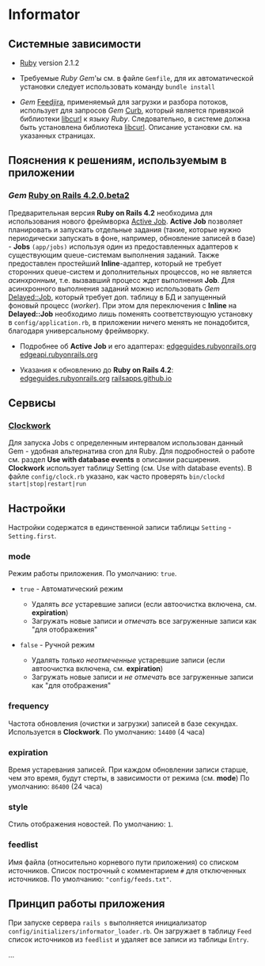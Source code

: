 Informator
==========

Системные зависимости
----------

* [Ruby](https://www.ruby-lang.org/) version 2.1.2

* Требуемые _Ruby Gem_'ы см. в файле `Gemfile`, для их автоматической установки следует использовать команду `bundle install`

* _Gem_ [Feedjira](https://github.com/feedjira/feedjira), применяемый для загрузки и разбора потоков,
использует для запросов _Gem_ [Curb](https://github.com/taf2/curb), который является
привязкой библиотеки [libcurl](http://curl.haxx.se/libcurl/) к языку _Ruby_.
Следовательно, в системе должна быть установлена библиотека [libcurl](http://curl.haxx.se/libcurl/).
Описание установки см. на указанных страницах.

Пояснения к решениям, используемым в приложении
----------

### _Gem_ [Ruby on Rails 4.2.0.beta2](https://github.com/rails/rails)

Предварительная версия **Ruby on Rails 4.2** необходима для использования
нового фреймворка [Active Job](https://github.com/rails/rails/tree/master/activejob). 
**Active Job** позволяет планировать и запускать отдельные задания (такие, 
которые нужно периодически запускать в фоне, например, обновление записей в базе) - **Jobs** `(app/jobs)`
используя один из предоставленных адаптеров к существующим queue-системам выполнения заданий. 
Также предоставлен простейший **Inline**-адаптер, который не требует сторонних queue-систем и дополнительных процессов, 
но не является _асинхронным_, т.е. вызвавший процесс ждет выполнения **Job**. 
Для асинхронного выполнения заданий можно использовать _Gem_ [Delayed::Job](https://github.com/collectiveidea/delayed_job), 
который требует доп. таблицу в БД и запущенный фоновый процесс (_worker_). 
При этом для переключения с **Inline** на **Delayed::Job** необходимо лишь поменять 
соответствующую установку в `config/application.rb`, в приложении ничего менять не понадобится, 
благодаря универсальному фреймворку.

* Подробнее об **Active Job** и его адаптерах:
[edgeguides.rubyonrails.org](http://edgeguides.rubyonrails.org/active_job_basics.html)
[edgeapi.rubyonrails.org](http://edgeapi.rubyonrails.org/classes/ActiveJob.html)

* Указания к обновлению до **Ruby on Rails 4.2**:
[edgeguides.rubyonrails.org](http://edgeguides.rubyonrails.org/upgrading_ruby_on_rails.html)
[railsapps.github.io](http://railsapps.github.io/updating-rails.html)

Сервисы
----------

### [Clockwork](https://github.com/tomykaira/clockwork)

Для запуска Jobs с определенным интервалом использован данный Gem - удобная альтернатива cron для Ruby.
Для подробностей о работе см. раздел **Use with database events** в описании расширения.
**Clockwork** использует таблицу Setting (см. Use with database events).
В файле `config/clock.rb` указано, как часто проверять
`bin/clockd start|stop|restart|run`

Настройки
----------
Настройки содержатся в единственной записи таблицы `Setting` - `Setting.first`.

### mode

Режим работы приложения.
По умолчанию: `true`.

* `true` - Автоматический режим

    * Удалять _все_ устаревшие записи (если автоочистка включена, см. **expiration**)
    * Загружать новые записи и _отмечать_ все загруженные записи как "для отображения"

* `false` - Ручной режим

    * Удалять _только неотмеченные_ устаревшие записи (если автоочистка включена, см. **expiration**)
    * Загружать новые записи и _не отмечать_ все загруженные записи как "для отображения"

### frequency

Частота обновления (очистки и загрузки) записей в базе секундах. Используется в **Clockwork**.
По умолчанию: `14400` (4 часа)

### expiration

Время устаревания записей. При каждом обновлении записи старше, чем это время, будут стерты, в зависимости от режима (см. **mode**)
По умолчанию: `86400` (24 часа)

### style

Стиль отображения новостей.
По умолчанию: `1`.

### feedlist

Имя файла (относительно корневого пути приложения) со списком источников. Список построчный с комментарием `#` для отключенных источников.
По умолчанию: `"config/feeds.txt"`.

Принцип работы приложения
----------

При запуске сервера `rails s` выполняется инициализатор `config/initializers/informator_loader.rb`.
Он загружает в таблицу `Feed` список источников из `feedlist` и удаляет все записи из таблицы `Entry`.

...